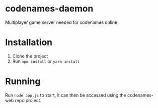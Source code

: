 # codenames-daemon
Multiplayer game server needed for codenames online

# Installation
1. Clone the project
2. Run `npm install` or `yarn install`

# Running
Run `node app.js` to start, it can then be accessed using the codenames-web repo project.
